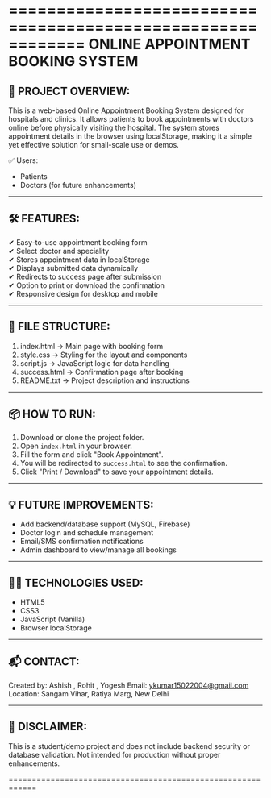 ============================================================
          ONLINE APPOINTMENT BOOKING SYSTEM
============================================================

📌 PROJECT OVERVIEW:
------------------------------------------------------------
This is a web-based Online Appointment Booking System designed for hospitals and clinics. It allows patients to book appointments with doctors online before physically visiting the hospital. The system stores appointment details in the browser using localStorage, making it a simple yet effective solution for small-scale use or demos.

✅ Users: 
  - Patients
  - Doctors (for future enhancements)

------------------------------------------------------------
🛠️ FEATURES:
------------------------------------------------------------
✔ Easy-to-use appointment booking form  
✔ Select doctor and speciality  
✔ Stores appointment data in localStorage  
✔ Displays submitted data dynamically  
✔ Redirects to success page after submission  
✔ Option to print or download the confirmation  
✔ Responsive design for desktop and mobile

------------------------------------------------------------
📂 FILE STRUCTURE:
------------------------------------------------------------
1. index.html       → Main page with booking form
2. style.css        → Styling for the layout and components
3. script.js        → JavaScript logic for data handling
4. success.html     → Confirmation page after booking
5. README.txt       → Project description and instructions

------------------------------------------------------------
📦 HOW TO RUN:
------------------------------------------------------------
1. Download or clone the project folder.
2. Open `index.html` in your browser.
3. Fill the form and click "Book Appointment".
4. You will be redirected to `success.html` to see the confirmation.
5. Click "Print / Download" to save your appointment details.

------------------------------------------------------------
💡 FUTURE IMPROVEMENTS:
------------------------------------------------------------
- Add backend/database support (MySQL, Firebase)
- Doctor login and schedule management
- Email/SMS confirmation notifications
- Admin dashboard to view/manage all bookings

------------------------------------------------------------
👨‍💻 TECHNOLOGIES USED:
------------------------------------------------------------
- HTML5
- CSS3
- JavaScript (Vanilla)
- Browser localStorage

------------------------------------------------------------
📬 CONTACT:
------------------------------------------------------------
Created by: Ashish , Rohit , Yogesh 
Email: ykumar15022004@gmail.com  
Location: Sangam Vihar, Ratiya Marg, New Delhi

------------------------------------------------------------
🔐 DISCLAIMER:
------------------------------------------------------------
This is a student/demo project and does not include backend security or database validation. Not intended for production without proper enhancements.

============================================================
